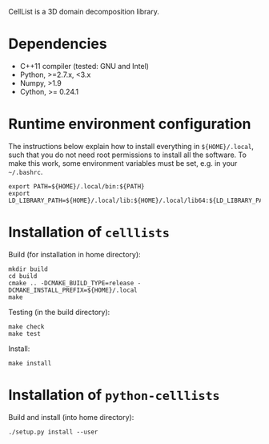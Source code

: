 CellList is a 3D domain decomposition library.

Dependencies
============

* C++11 compiler (tested: GNU and Intel)
* Python, >=2.7.x, <3.x
* Numpy, >1.9
* Cython, >= 0.24.1


Runtime environment configuration
=================================

The instructions below explain how to install everything in ``${HOME}/.local``, such that
you do not need root permissions to install all the software. To make this work, some
environment variables must be set, e.g. in your ``~/.bashrc``.

    export PATH=${HOME}/.local/bin:${PATH}
    export LD_LIBRARY_PATH=${HOME}/.local/lib:${HOME}/.local/lib64:${LD_LIBRARY_PATH}


Installation of ``celllists``
=============================

Build (for installation in home directory):

    mkdir build
    cd build
    cmake .. -DCMAKE_BUILD_TYPE=release -DCMAKE_INSTALL_PREFIX=${HOME}/.local
    make

Testing (in the build directory):

    make check
    make test

Install:

    make install


Installation of ``python-celllists``
====================================

Build and install (into home directory):

    ./setup.py install --user
